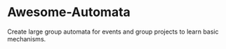# Awesome-Automata
Create large group automata for events and group projects to learn basic mechanisms.
